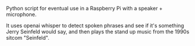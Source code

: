 Python script for eventual use in a Raspberry Pi with a speaker + microphone.

It uses openai whisper to detect spoken phrases and see if it's something Jerry Seinfeld would say, and then plays the stand up music from the 1990s sitcom "Seinfeld".
